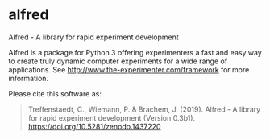 alfred
======

Alfred - A library for rapid experiment development

Alfred is a package for Python 3 offering experimenters a fast and easy way to create truly dynamic computer experiments for a wide range of applications. See http://www.the-experimenter.com/framework for more information.

Please cite this software as:

> Treffenstaedt, C., Wiemann, P. & Brachem, J. (2019). Alfred - A library for rapid experiment development (Version 0.3b1). https://doi.org/10.5281/zenodo.1437220
